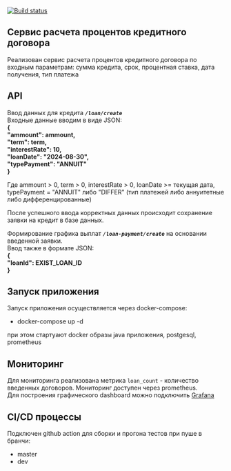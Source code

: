 [![Build status](https://github.com/szasemkov/loancalc/actions/workflows/workflow.yml/badge.svg?branch=master)](https://github.com/szasemkov/loancalc/actions/workflows/workflow.yml)

## Сервис расчета процентов кредитного договора
Реализован сервис расчета процентов кредитного договора по входным параметрам: 
сумма кредита, срок, процентная ставка, дата получения, тип платежа

## API
Ввод данных для кредита ***`/loan/create`***  
Входные данные вводим в виде JSON: \
**{ \
"ammount": ammount, \
 "term": term,\
"interestRate": 10,\
"loanDate": "2024-08-30", \
"typePayment": "ANNUIT"\
}** 

Где ammount > 0, term > 0, interestRate > 0,  loanDate >= текущая дата, typePayment = "ANNUIT" либо "DIFFER" 
(тип платежей либо аннуитетные либо дифференцированные)

После успешного ввода корректных данных происходит сохранение заявки на кредит в базе данных.

Формирование графика выплат ***`/loan-payment/create`*** на основании введенной заявки. \
Ввод также в формате JSON: \
**{\
"loanId": EXIST_LOAN_ID \
}**

## Запуск приложения
Запуск приложения осуществляется через docker-compose: 
*   docker-compose up -d

при этом стартуают docker образы java приложения, postgesql, prometheus

## Мониторинг
Для мониторинга реализована метрика `loan_count` - количество введенных договоров.
Мониторинг доступен через prometheus.\
Для построения графического dashboard можно подключить <a href="https://grafana.com/">Grafana</a>

## CI/CD процессы
Подключен github action для сборки и прогона тестов при пуше в бранчи:
* master
* dev



    



